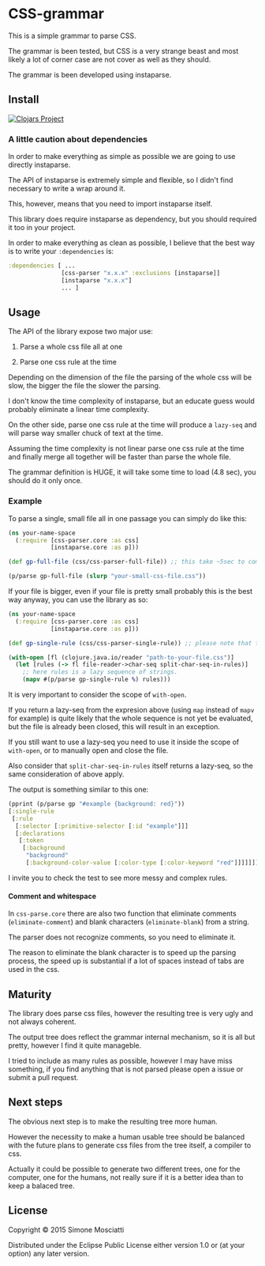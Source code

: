 # CSS-grammar

This is a simple grammar to parse CSS.

The grammar is been tested, but CSS is a very strange beast and most likely a lot of corner case are not cover as well as they should.

The grammar is been developed using instaparse.

## Install

[![Clojars Project](http://clojars.org/css-parser/latest-version.svg)](http://clojars.org/css-parser)

### A little caution about dependencies

In order to make everything as simple as possible we are going to use directly instaparse.

The API of instaparse is extremely simple and flexible, so I didn't find necessary to write a wrap around it.

This, however, means that you need to import instaparse itself.

This library does require instaparse as dependency, but you should required it too in your project.

In order to make everything as clean as possible, I believe that the best way is to write your `:dependencies` is:

``` clojure
:dependencies [ ...
	           [css-parser "x.x.x" :exclusions [instaparse]]
               [instaparse "x.x.x"]
			   ... ]
```

## Usage

The API of the library expose two major use:

1. Parse a whole css file all at one

2. Parse one css rule at the time

Depending on the dimension of the file the parsing of the whole css will be slow, the bigger the file the slower the parsing.

I don't know the time complexity of instaparse, but an educate guess would probably eliminate a linear time complexity.

On the other side, parse one css rule at the time will produce a `lazy-seq` and will parse way smaller chuck of text at the time.

Assuming the time complexity is not linear parse one css rule at the time and finally merge all together will be faster than parse the whole file.

The grammar definition is HUGE, it will take some time to load (4.8 sec), you should do it only once.

### Example

To parse a single, small file all in one passage you can simply do like this:

``` clojure
(ns your-name-space
  (:require [css-parser.core :as css]
   	        [instaparse.core :as p]))

(def gp-full-file (css/css-parser-full-file)) ;; this take ~5sec to complete

(p/parse gp-full-file (slurp "your-small-css-file.css"))
```

If your file is bigger, even if your file is pretty small probably this is the best way anyway, you can use the library as so:

``` clojure
(ns your-name-space
  (:require [css-parser.core :as css]
   	        [instaparse.core :as p]))

(def gp-single-rule (css/css-parser-single-rule)) ;; please note that the function is different

(with-open [fl (clojure.java.io/reader "path-to-your-file.css")]
  (let [rules (-> fl file-reader->char-seq split-char-seq-in-rules)]
    ;; here rules is a lazy sequence of strings.
	(mapv #(p/parse gp-single-rule %) rules)))
```
It is very important to consider the scope of `with-open`.

If you return a lazy-seq from the expresion above (using `map` instead of `mapv` for example) is quite likely that the whole sequence is not yet be evaluated, but the file is already been closed, this will result in an exception.

If you still want to use a lazy-seq you need to use it inside the scope of `with-open`, or to manually open and close the file.

Also consider that `split-char-seq-in-rules` itself returns a lazy-seq, so the same consideration of above apply.

The output is something similar to this one:

``` clojure
(pprint (p/parse gp "#example {background: red}"))
[:single-rule
 [:rule
  [:selector [:primitive-selector [:id "example"]]]
  [:declarations
   [:token
    [:background
     "background"
     [:background-color-value [:color-type [:color-keyword "red"]]]]]]]]
```

I invite you to check the test to see more messy and complex rules.

#### Comment and whitespace

In `css-parse.core` there are also two function that eliminate comments (`eliminate-comment`) and blank characters (`eliminate-blank`) from a string.

The parser does not recognize comments, so you need to eliminate it.

The reason to eliminate the blank character is to speed up the parsing process, the speed up is substantial if a lot of spaces instead of tabs are used in the css.

## Maturity

The library does parse css files, however the resulting tree is very ugly and not always coherent.

The output tree does reflect the grammar internal mechanism, so it is all but pretty, however I find it quite manageble.

I tried to include as many rules as possible, however I may have miss something, if you find anything that is not parsed please open a issue or submit a pull request.

## Next steps

The obvious next step is to make the resulting tree more human.

However the necessity to make a human usable tree should be balanced with the future plans to generate css files from the tree itself, a compiler to css.

Actually it could be possible to generate two different trees, one for the computer, one for the humans, not really sure if it is a better idea than to keep a balaced tree.

## License

Copyright © 2015 Simone Mosciatti

Distributed under the Eclipse Public License either version 1.0 or (at
your option) any later version.
